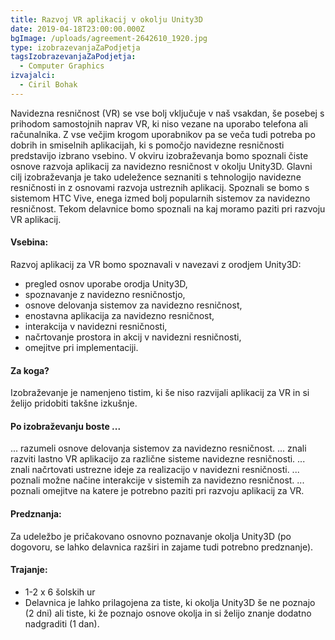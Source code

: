 ```yaml
---
title: Razvoj VR aplikacij v okolju Unity3D
date: 2019-04-18T23:00:00.000Z
bgImage: /uploads/agreement-2642610_1920.jpg
type: izobrazevanjaZaPodjetja
tagsIzobrazevanjaZaPodjetja:
  - Computer Graphics
izvajalci:
  - Ciril Bohak
---
```

Navidezna resničnost (VR) se vse bolj vključuje v naš vsakdan, še posebej s prihodom samostojnih naprav VR, ki niso vezane na uporabo telefona ali računalnika. Z vse večjim krogom uporabnikov pa se veča tudi potreba po dobrih in smiselnih aplikacijah, ki s pomočjo navidezne resničnosti predstavijo izbrano vsebino. V okviru izobraževanja bomo spoznali čiste osnove razvoja aplikacij za navidezno resničnost v okolju Unity3D. Glavni cilj izobraževanja je tako udeležence seznaniti s tehnologijo navidezne resničnosti in z osnovami razvoja ustreznih aplikacij. Spoznali se bomo s sistemom HTC Vive, enega izmed bolj popularnih sistemov za navidezno resničnost. Tekom delavnice bomo spoznali na kaj moramo paziti pri razvoju VR aplikacij.

#### Vsebina:

Razvoj aplikacij za VR bomo spoznavali v navezavi z orodjem Unity3D:

* pregled osnov uporabe orodja Unity3D,
* spoznavanje z navidezno resničnostjo,
* osnove delovanja sistemov za navidezno resničnost,
* enostavna aplikacija za navidezno resničnost,
* interakcija v navidezni resničnosti,
* načrtovanje prostora in akcij v navidezni resničnosti,
* omejitve pri implementaciji.

#### Za koga?

Izobraževanje je namenjeno tistim, ki še niso razvijali aplikacij za VR in si želijo pridobiti takšne izkušnje.

#### Po izobraževanju boste ...

... razumeli osnove delovanja sistemov za navidezno resničnost.
... znali razviti lastno VR aplikacijo za različne sisteme navidezne resničnosti.
... znali načrtovati ustrezne ideje za realizacijo v navidezni resničnosti.
... poznali možne načine interakcije v sistemih za navidezno resničnost.
... poznali omejitve na katere je potrebno paziti pri razvoju aplikacij za VR.

#### Predznanja:

Za udeležbo je pričakovano osnovno poznavanje okolja Unity3D (po dogovoru, se lahko delavnica razširi in zajame tudi potrebno predznanje).

#### Trajanje:

* 1-2 x 6 šolskih ur
* Delavnica je lahko prilagojena za tiste, ki okolja Unity3D še ne poznajo (2 dni) ali tiste, ki že poznajo osnove okolja in si želijo znanje dodatno nadgraditi (1 dan).
